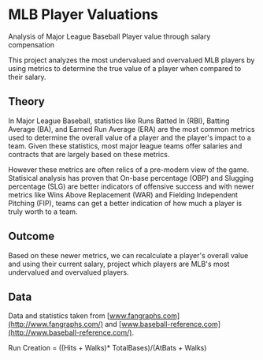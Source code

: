 # MLB Player Valuations
Analysis of Major League Baseball Player value through salary compensation

This project analyzes the most undervalued and overvalued MLB players by using metrics to determine the true value of a player when compared to their salary.


## Theory
In Major League Baseball, statistics like Runs Batted In (RBI), Batting Average (BA), and Earned Run Average (ERA) are the most common metrics used to determine the overall value of a player and the player's impact to a team. Given these statistics, most major league teams offer salaries and contracts that are largely based on these metrics. 

However these metrics are often relics of a pre-modern view of the game. Statisical analysis has proven that On-base percentage (OBP) and Slugging percentage (SLG) are better indicators of offensive success and with newer metrics like Wins Above Replacement (WAR) and Fielding Independent Pitching (FIP), teams can get a better indication of how much a player is truly worth to a team. 

## Outcome
Based on these newer metrics, we can recalculate a player's overall value and using their current salary, project which players are MLB's most undervalued and overvalued players.

## Data
Data and statistics taken from [www.fangraphs.com](http://www.fangraphs.com/) and [www.baseball-reference.com](http://www.baseball-reference.com/).



Run Creation = ((Hits + Walks)* TotalBases)/(AtBats + Walks)
